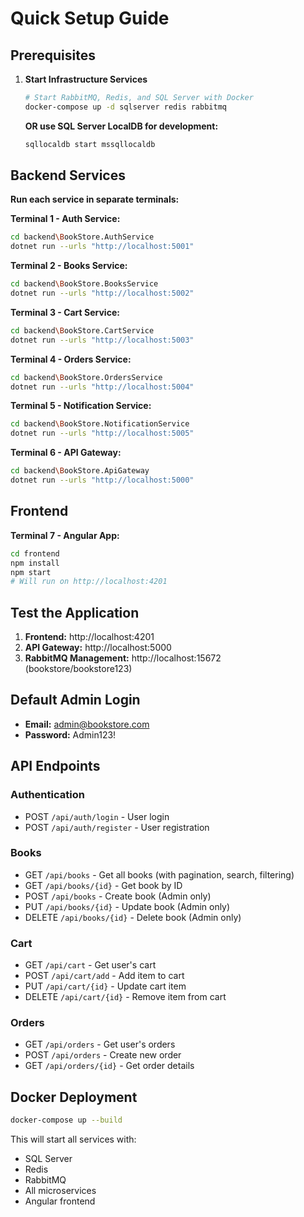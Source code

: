 # Quick Setup Guide

## Prerequisites

1. **Start Infrastructure Services**
   ```bash
   # Start RabbitMQ, Redis, and SQL Server with Docker
   docker-compose up -d sqlserver redis rabbitmq
   ```
   
   **OR use SQL Server LocalDB for development:**
   ```bash
   sqllocaldb start mssqllocaldb
   ```

## Backend Services

**Run each service in separate terminals:**

   **Terminal 1 - Auth Service:**
   ```bash
   cd backend\BookStore.AuthService
   dotnet run --urls "http://localhost:5001"
   ```

   **Terminal 2 - Books Service:**
   ```bash
   cd backend\BookStore.BooksService  
   dotnet run --urls "http://localhost:5002"
   ```

   **Terminal 3 - Cart Service:**
   ```bash
   cd backend\BookStore.CartService
   dotnet run --urls "http://localhost:5003"
   ```

   **Terminal 4 - Orders Service:**
   ```bash
   cd backend\BookStore.OrdersService
   dotnet run --urls "http://localhost:5004"
   ```

   **Terminal 5 - Notification Service:**
   ```bash
   cd backend\BookStore.NotificationService
   dotnet run --urls "http://localhost:5005"
   ```

   **Terminal 6 - API Gateway:**
   ```bash
   cd backend\BookStore.ApiGateway
   dotnet run --urls "http://localhost:5000"
   ```

## Frontend

**Terminal 7 - Angular App:**
```bash
cd frontend
npm install
npm start
# Will run on http://localhost:4201
```

## Test the Application

1. **Frontend:** http://localhost:4201
2. **API Gateway:** http://localhost:5000
3. **RabbitMQ Management:** http://localhost:15672 (bookstore/bookstore123)

## Default Admin Login
- **Email:** admin@bookstore.com
- **Password:** Admin123!

## API Endpoints

### Authentication
- POST `/api/auth/login` - User login
- POST `/api/auth/register` - User registration

### Books
- GET `/api/books` - Get all books (with pagination, search, filtering)
- GET `/api/books/{id}` - Get book by ID
- POST `/api/books` - Create book (Admin only)
- PUT `/api/books/{id}` - Update book (Admin only)
- DELETE `/api/books/{id}` - Delete book (Admin only)

### Cart
- GET `/api/cart` - Get user's cart
- POST `/api/cart/add` - Add item to cart
- PUT `/api/cart/{id}` - Update cart item
- DELETE `/api/cart/{id}` - Remove item from cart

### Orders
- GET `/api/orders` - Get user's orders
- POST `/api/orders` - Create new order
- GET `/api/orders/{id}` - Get order details

## Docker Deployment

```bash
docker-compose up --build
```

This will start all services with:
- SQL Server
- Redis
- RabbitMQ
- All microservices
- Angular frontend

